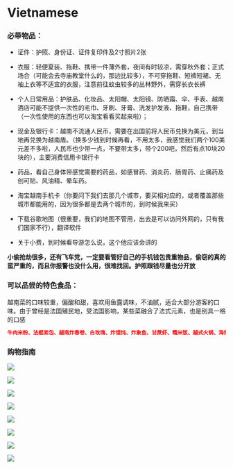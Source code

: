 # Vietnamese

### 必带物品：

- 证件：护照、身份证、证件复印件及2寸照片2张

- 衣服：轻便夏装、拖鞋、携带一件薄外套，夜间有时较凉，需穿秋外套；正式场合（可能会去寺庙教堂什么的，那边比较多），不可穿拖鞋、短裤短裙、无袖上衣等不适宜的衣服，注意前往蚊虫较多的丛林野外，需穿长衣长裤

- 个人日常用品：护肤品、化妆品、太阳帽、太阳镜、防晒霜、伞、手表、越南酒店可能不提供一次性的毛巾、牙刷、牙膏、洗发护发液、拖鞋，自己携带（一次性使用的东西也可以淘宝看看买起来啦）；

- 现金及银行卡：越南不流通人民币，需要在出国前将人民币兑换为美元，到当地再兑换为越南盾。（换多少钱到时候再看，不用太多，我感觉我们两个100美元差不多啦，人民币也少带一点，不要带太多，带个200吧，然后有点10块20块的），主要消费信用卡银行卡

- 药品，看自己身体带感觉需要的药品，如感冒药、消炎药、肠胃药、止痛药及创可贴、风油精、晕车药。

- 淘宝越南手机卡（你要问下我们去那几个城市，要买相对应的，或者覆盖那些城市都能用的，因为很多都是去两个城市的，到时候我来买）

- 下载谷歌地图（很重要，我们的地图不管用，出去是可以访问外网的，只有我们国家不行），翻译软件

- 关于小费，到时候看导游怎么说，这个他应该会讲的

**小偷抢劫很多，还有飞车党，一定要看管好自己的手机钱包贵重物品，偷窃的真的蛮严重的，而且你报警也没什么用，很难找回。护照跟钱尽量也分开放**

### 可以品尝的特色食品：
越南菜的口味较重，偏酸和甜，喜欢用鱼露调味，不油腻，适合大部分游客的口味。由于曾经是法国殖民地，受法国影响，某些菜融合了法式元素，也是别具一格的口感

```json
牛肉米粉、法棍面包、越南炸春卷、白玫瑰、炸馄饨、炸象鱼、甘蔗虾、糯米饭、越式火锅、海鲜、冰饮、椰子冻   燕窝水很便宜两三块钱人民币很多人推荐
```

### 购物指南
![](https://pic1.zhimg.com/v2-72654cb31d868b3091e9c05c7f458570_b.jpg)

![](https://pic1.zhimg.com/v2-f9b3c31476144548d0b9d25dab031a74_b.jpg)

![](https://pic1.zhimg.com/v2-2cc9706508480e389681e434316f9a18_b.jpg)

![](https://pic1.zhimg.com/v2-3bcd81170544bc35a26414a8a38a5994_b.jpg)

![](https://pic1.zhimg.com/v2-e18b06eeeba4790f6a082aefe0f3eed0_b.jpg)

![](https://pic3.zhimg.com/v2-c9e728ff9dfc00c59903249985026d12_b.jpg)

![](https://pic3.zhimg.com/v2-d89657fc3bbf5b327385ae64e32da28a_b.jpg)

![](https://pic4.zhimg.com/v2-92a82460968053aba7c8c984dc17f6ff_b.jpg)

